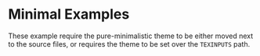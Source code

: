 # Minimal Examples

These example require the pure-minimalistic theme to be
either moved next to the source files, or requires
the theme to be set over the `TEXINPUTS` path.
